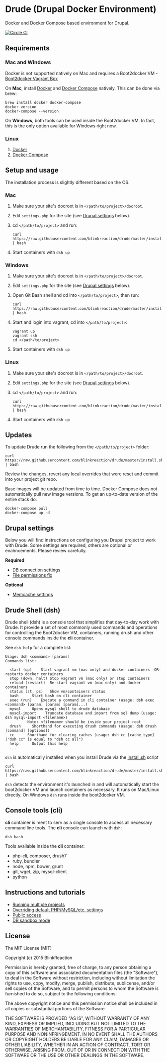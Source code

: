 # Drude (**Dru**pal **D**ocker **E**nvironment)
Docker and Docker Compose based environment for Drupal.

[![Circle CI](https://circleci.com/gh/blinkreaction/drude.svg?style=shield)](https://circleci.com/gh/blinkreaction/drude)

<a name="requirements"></a>
## Requirements

### Mac and Windows
Docker is not supported natively on Mac and requires a Boot2docker VM - [Boot2docker Vagrant Box](https://github.com/blinkreaction/boot2docker-vagrant)

On **Mac**, install [Docker](https://docs.docker.com/compose/install/#install-docker) and [Docker Compose](https://docs.docker.com/compose/install/#install-compose) natively. This can be done via brew:

    brew install docker docker-compose
    docker version
    docker-compose --version

On **Windows**, both tools can be used inside the Boot2docker VM. In fact, this is the only option available for Windows right now.

### Linux
1. [Docker](https://docs.docker.com/compose/install/#install-docker)
2. [Docker Compose](https://docs.docker.com/compose/install/#install-compose)

<a name="setup"></a>
## Setup and usage

The installation process is slightly different based on the OS.

### Mac

 1. Make sure your site's docroot is in `</path/to/project>/docroot`.
 2. Edit `settings.php` for the site (see [Drupal settings](#drupal-settings) below).
 3. cd `</path/to/project>` and run:

    ```
    curl https://raw.githubusercontent.com/blinkreaction/drude/master/install.sh | bash
    ```
    
 4. Start containers with `dsh up`

### Windows

 1. Make sure your site's docroot is in `</path/to/project>/docroot`.
 2. Edit `settings.php` for the site (see [Drupal settings](#drupal-settings) below).
 3. Open Git Bash shell and cd into `</path/to/project>`, then run:

    ```
    curl https://raw.githubusercontent.com/blinkreaction/drude/master/install.sh | bash
    ```
    
 4. Start and login into vagrant, cd into `</path/to/project>`:
 
    ```
    vagrant up
    vagrant ssh
    cd </path/to/project>
    ```

 5. Start containers with `dsh up`

### Linux

 1. Make sure your site's docroot is in `</path/to/project>/docroot`.
 2. Edit `settings.php` for the site (see [Drupal settings](#drupal-settings) below).
 3. cd `</path/to/project>` and run:

    ```
    curl https://raw.githubusercontent.com/blinkreaction/drude/master/install.sh | bash
    ```

 4. Start containers with `dsh up`

<a name="updates"></a>
## Updates

To update Drude run the following from the `</path/to/project>` folder:

    curl https://raw.githubusercontent.com/blinkreaction/drude/master/install.sh | bash

Review the changes, revert any local overrides that were reset and commit into your project git repo.

Base images will be updated from time to time. Docker Compose does not automatically pull new image versions.
To get an up-to-date version of the entire stack do:

    docker-compose pull
    docker-compose up -d

<a name="drupal-settings"></a>
## Drupal settings

Below you will find instructions on configuring you Drupal project to work with Drude.
Some settings are required, others are optional or enahncements. Please review carefully.

**Required**
- [DB connection settings](.docker/docs/drupal-settings#db)
- [File permissions fix](.docker/docs/drupal-settings#file-permissions)

**Optional**
- [Memcache settings](.docker/docs/drupal-settings#memcache)

<a name="dsh"></a>
## Drude Shell (dsh)

Drude shell (dsh) is a console tool that simplifies that day-to-day work with Drude.
It provide a set of most commonly used commands and operations for controlling the Boot2docker VM, containers, running drush and other console commands inside the **cli** container.

See `dsh help` for a complete list:

    Usage: dsh <command> [params]
    Commands list:

      start (up)    Start vagrant vm (mac only) and docker containers -OR- restarts docker containers
      stop (down, halt) Stop vagrant vm (mac only) or stop containers
      reload (restart)  Re-start vagrant vm (mac only) and docker containers
      status (st, ps)   Show vm/containers status
      bash      Start bash on cli container
      exec (run)    Execute a command in cli container (usage: dsh exec <command> [param] [param] [param]...)
      mysql     Opens mysql shell to drude database
      mysql-import    Truncate database and import from sql dump (usage: dsh mysql-import <filename>)
              Note: <filename> should be inside your project root
      drush     Shorthand for executing drush commands (usage: dsh drush [command] [options])
      cc      Shorthand for clearing caches (usage: dsh cc [cache_type] ("dsh cc" is equal to "dsh cc all")
      help      Output this help
      ...

`dsh` is automatically installed when you install Drude via the [install.sh](https://raw.githubusercontent.com/blinkreaction/drude/master/install.sh) script

    curl https://raw.githubusercontent.com/blinkreaction/drude/master/install.sh | bash

`dsh` detects the environment it's launched in and will automatically start the boot2docker VM and launch containers as necessary.
It runs on Mac/Linux directly. On Windows `dsh` runs inside the boot2docker VM.

<a name="cli"></a>
## Console tools (cli)

**cli** container is ment to serv as a single console to access all necessary command line tools.
The **cli** console can launch with `dsh`:

    dsh bash

Tools available inside the **cli** container:

- php-cli, composer, drush7
- ruby, bundler
- node, npm, bower, grunt
- git, wget, zip, mysql-client
- python

<a name="instructions"></a>
## Instructions and tutorials

- [Running multiple projects](.docker/docs/multiple-projects.md)
- [Overriding default PHP/MySQL/etc. settings](.docker/docs/settings.md)
- [Public access](.docker/docs/public-access.md)
- [DB sandbox mode](.docker/docs/db-sandbox.md)

## License

The MIT License (MIT)

Copyright (c) 2015 BlinkReaction

Permission is hereby granted, free of charge, to any person obtaining a copy
of this software and associated documentation files (the "Software"), to deal
in the Software without restriction, including without limitation the rights
to use, copy, modify, merge, publish, distribute, sublicense, and/or sell
copies of the Software, and to permit persons to whom the Software is
furnished to do so, subject to the following conditions:

The above copyright notice and this permission notice shall be included in all
copies or substantial portions of the Software.

THE SOFTWARE IS PROVIDED "AS IS", WITHOUT WARRANTY OF ANY KIND, EXPRESS OR
IMPLIED, INCLUDING BUT NOT LIMITED TO THE WARRANTIES OF MERCHANTABILITY,
FITNESS FOR A PARTICULAR PURPOSE AND NONINFRINGEMENT. IN NO EVENT SHALL THE
AUTHORS OR COPYRIGHT HOLDERS BE LIABLE FOR ANY CLAIM, DAMAGES OR OTHER
LIABILITY, WHETHER IN AN ACTION OF CONTRACT, TORT OR OTHERWISE, ARISING FROM,
OUT OF OR IN CONNECTION WITH THE SOFTWARE OR THE USE OR OTHER DEALINGS IN THE
SOFTWARE.
